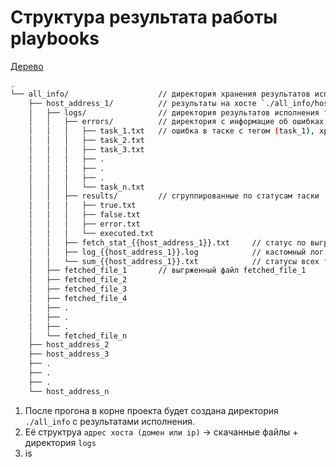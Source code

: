 # Структура результата работы playbooks
[Дерево](https://tree.nathanfriend.io/?s=(%27options!(%27fancy!B~fullPath!false~trailingSlash!B~rootDot!B)~C(%27C%27all_infoG1*logs8errors91792793F.0.0.9n78results0BFfalseFerrorFexecuted78E_statA78logA.log8sumA751525354*.*.*.5nG2G36.6.6.Gn%27)~version!%271%27)*6%20-host_address_08%205*Eed_file_6%5Cn%207.txt8*%2090task_A_((-1))BtrueCsource!EfetchF70G6-%01GFECBA987650-*)
```bash
.
└── all_info/                    // директория хранения результатов исполнения на всех хостах
    ├── host_address_1/          // результаты на хосте `./all_info/host_address_1`, где `host_address_1` (ip или домен) + выгрженный файлы
    │   ├── logs/                // директория результатов исполнения таск
    │   │   ├── errors/          // директория с информацие об ошибках в тасках
    │   │   │   ├── task_1.txt   // ошибка в таске с тегом (task_1), хранит имя таски в внутри которой произошла ошибка, тэг под которым была запущена и отладочную информацию
    │   │   │   ├── task_2.txt
    │   │   │   ├── task_3.txt
    │   │   │   ├── .
    │   │   │   ├── .
    │   │   │   ├── .
    │   │   │   └── task_n.txt   
    │   │   ├── results/         // сгруппированные по статусам таски
    │   │   │   ├── true.txt
    │   │   │   ├── false.txt
    │   │   │   ├── error.txt
    │   │   │   └── executed.txt
    │   │   ├── fetch_stat_{{host_address_1}}.txt     // статус по выгрузке каждого файла
    │   │   ├── log_{{host_address_1}}.log            // кастомный лог по таскам 
    │   │   └── sum_{{host_address_1}}.txt            // статусы всех таск
    │   ├── fetched_file_1       // выгрженный файл fetched_file_1
    │   ├── fetched_file_2
    │   ├── fetched_file_3
    │   ├── fetched_file_4
    │   ├── .
    │   ├── .
    │   ├── .
    │   └── fetched_file_n
    ├── host_address_2
    ├── host_address_3
    ├── .
    ├── .
    ├── .
    └── host_address_n
```
1. После прогона в корне проекта будет создана директория ```./all_info``` с результатами исполнения.
2. Её структруа `адрес хоста (домен или ip)` -> скачанныe файлы + директория ```logs```
3. is 
